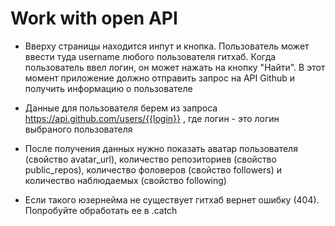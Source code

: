#   Work with open API

-   Вверху страницы находится инпут и кнопка. Пользователь может ввести туда username любого пользователя гитхаб. Когда пользователь ввел логин, он может нажать на кнопку "Найти". В этот момент приложение должно отправить запрос на API Github и получить информацию о пользователе

-   Данные для пользователя берем из запроса https://api.github.com/users/{{login}} , где логин - это логин выбраного пользователя

-   После получения данных нужно показать аватар пользователя (свойство avatar_url), количество репозиториев (свойство public_repos), количество фоловеров (свойство followers) и количество наблюдаемых (свойство following)

-   Если такого юзернейма не существует гитхаб вернет ошибку (404). Попробуйте обработать ее в .catch

